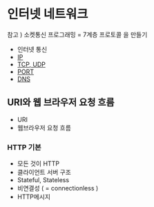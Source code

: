 # 인터넷 네트워크

참고 ) 소켓통신 프로그래밍 = 7계층 프로토콜 을 만들기

+ 인터넷 통신
+ [IP](./IP/README.md)
+ [TCP, UDP](./TCP-UDP/README.md)
+ [PORT](./PORT/README.md)
+ [DNS](./DNS/README.md)

## URI와 웹 브라우저 요청 흐름

+ URI
+ 웹브라우저 요청 흐름



### HTTP 기본

+ 모든 것이 HTTP
+ 클라이언트 서버 구조
+ Stateful, Stateless
+ 비연결성 ( = connectionless )
+ HTTP메시지



